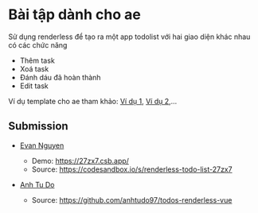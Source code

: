 # Bài tập dành cho ae

Sử dụng renderless để tạo ra một app todolist với hai giao diện khác nhau có các chức năng

- Thêm task
- Xoá task
- Đánh dáu đã hoàn thành
- Edit task

Ví dụ template cho ae tham khảo: [Ví dụ 1](https://www.w3schools.com/howto/tryit.asp?filename=tryhow_js_todo), [Ví dụ 2](https://vuejs.org/v2/examples/todomvc.html),...

## Submission

- [Evan Nguyen](https://github.com/dacsang97)
  - Demo: https://27zx7.csb.app/
  - Source: https://codesandbox.io/s/renderless-todo-list-27zx7
  
- [Anh Tu Do](https://github.com/anhtudo97)
  - Source: https://github.com/anhtudo97/todos-renderless-vue
